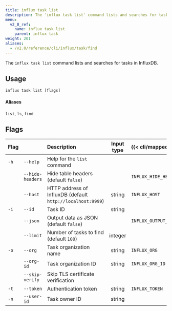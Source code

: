 ```yaml
---
title: influx task list
description: The 'influx task list' command lists and searches for tasks in InfluxDB.
menu:
  v2_0_ref:
    name: influx task list
    parent: influx task
weight: 201
aliases:
  - /v2.0/reference/cli/influx/task/find
---
```


The `influx task list` command lists and searches for tasks in InfluxDB.

## Usage
```
influx task list [flags]
```

#### Aliases
`list`, `ls`, `find`

## Flags
| Flag |                  | Description                                                | Input type  | {{< cli/mapped >}}    |
|:---- |:---              |:-----------                                                |:----------: |:------------------    |
| `-h` | `--help`         | Help for the `list` command                                |             |                       |
|      | `--hide-headers` | Hide table headers (default `false`)                       |             | `INFLUX_HIDE_HEADERS` |
|      | `--host`         | HTTP address of InfluxDB (default `http://localhost:9999`) | string      | `INFLUX_HOST`         |
| `-i` | `--id`           | Task ID                                                    | string      |                       |
|      | `--json`         | Output data as JSON (default `false`)                      |             | `INFLUX_OUTPUT_JSON`  |
|      | `--limit`        | Number of tasks to find (default `100`)                    | integer     |                       |
| `-o` | `--org`          | Task organization name                                     | string      | `INFLUX_ORG`          |
|      | `--org-id`       | Task organization ID                                       | string      | `INFLUX_ORG_ID`       |
|      | `--skip-verify`  | Skip TLS certificate verification                          |             |                       |
| `-t` | `--token`        | Authentication token                                       | string      | `INFLUX_TOKEN`        |
| `-n` | `--user-id`      | Task owner ID                                              | string      |                       |
